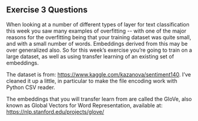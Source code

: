 ## Exercise 3 Questions

When looking at a number of different types of layer for text classification this week you saw many examples of overfitting -- with one of the major reasons for the overfitting being that your training dataset was quite small, and with a small number of words. Embeddings derived from this may be over generalized also. So for this week’s exercise you’re going to train on a large dataset, as well as using transfer learning of an existing set of embeddings.

The dataset is from:  https://www.kaggle.com/kazanova/sentiment140. I’ve cleaned it up a little, in particular to make the file encoding work with Python CSV reader.

The embeddings that you will transfer learn from are called the GloVe, also known as Global Vectors for Word Representation, available at: https://nlp.stanford.edu/projects/glove/